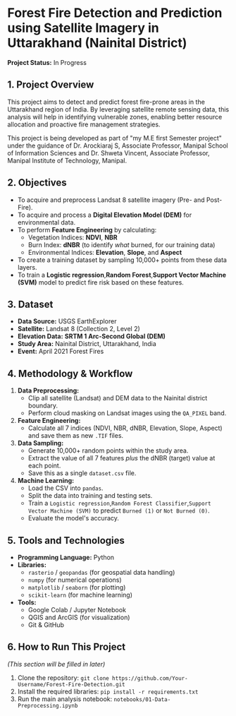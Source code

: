# Forest Fire Detection and Prediction using Satellite Imagery in Uttarakhand (Nainital District)

**Project Status:** In Progress 

## 1. Project Overview

This project aims to detect and predict forest fire-prone areas in the Uttarakhand region of India. By leveraging satellite remote sensing data, this analysis will help in identifying vulnerable zones, enabling better resource allocation and proactive fire management strategies.

This project is being developed as part of "my M.E first Semester project" under the guidance of Dr. Arockiaraj S, Associate Professor, Manipal School of Information Sciences and Dr. Shweta Vincent, Associate Professor, Manipal Institute of Technology, Manipal.

## 2. Objectives

* To acquire and preprocess Landsat 8 satellite imagery (Pre- and Post-Fire).
* To acquire and process a **Digital Elevation Model (DEM)** for environmental data.
* To perform **Feature Engineering** by calculating:
    * Vegetation Indices: **NDVI**, **NBR**
    * Burn Index: **dNBR** (to identify *what* burned, for our training data)
    * Environmental Indices: **Elevation**, **Slope**, and **Aspect**
* To create a training dataset by sampling 10,000+ points from these data layers.
* To train a **Logistic regression**,**Random Forest**,**Support Vector Machine (SVM)** model to predict fire risk based on these features.

## 3. Dataset

* **Data Source:** USGS EarthExplorer
* **Satellite:** Landsat 8 (Collection 2, Level 2)
* **Elevation Data:** **SRTM 1 Arc-Second Global (DEM)**
* **Study Area:** Nainital District, Uttarakhand, India
* **Event:** April 2021 Forest Fires

## 4. Methodology & Workflow

1.  **Data Preprocessing:**
    * Clip all satellite (Landsat) and DEM data to the Nainital district boundary.
    * Perform cloud masking on Landsat images using the `QA_PIXEL` band.
2.  **Feature Engineering:**
    * Calculate all 7 indices (NDVI, NBR, dNBR, Elevation, Slope, Aspect) and save them as new `.TIF` files.
3.  **Data Sampling:**
    * Generate 10,000+ random points within the study area.
    * Extract the value of all 7 features *plus* the dNBR (target) value at each point.
    * Save this as a single `dataset.csv` file.
4.  **Machine Learning:**
    * Load the CSV into `pandas`.
    * Split the data into training and testing sets.
    * Train a `Logistic regression`,`Random Forest Classifier`,`Support Vector Machine (SVM)` to predict `Burned (1)` or `Not Burned (0)`.
    * Evaluate the model's accuracy.

## 5. Tools and Technologies

* **Programming Language:** Python
* **Libraries:**
    * `rasterio` / `geopandas` (for geospatial data handling)
    * `numpy` (for numerical operations)
    * `matplotlib` / `seaborn` (for plotting)
    * `scikit-learn` (for machine learning)
* **Tools:**
    * Google Colab / Jupyter Notebook
    * QGIS and ArcGIS (for visualization)
    * Git & GitHub

## 6. How to Run This Project

*(This section will be filled in later)*

1.  Clone the repository: `git clone https://github.com/Your-Username/Forest-Fire-Detection.git`
2.  Install the required libraries: `pip install -r requirements.txt`
3.  Run the main analysis notebook: `notebooks/01-Data-Preprocessing.ipynb`
